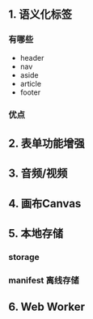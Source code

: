 ## 1. 语义化标签
### 有哪些
* header
* nav
* aside
* article
* footer

### 优点


## 2. 表单功能增强


## 3. 音频/视频


## 4. 画布Canvas

## 5. 本地存储
### storage

### manifest 离线存储

## 6. Web Worker

